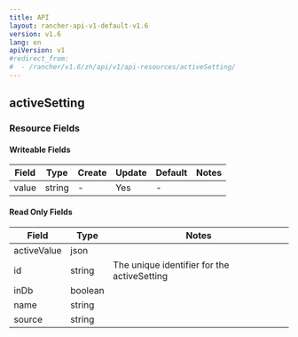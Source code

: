 ```yaml
---
title: API
layout: rancher-api-v1-default-v1.6
version: v1.6
lang: en
apiVersion: v1
#redirect_from:
#  - /rancher/v1.6/zh/api/v1/api-resources/activeSetting/
---
```


## activeSetting



### Resource Fields

#### Writeable Fields

Field | Type | Create | Update | Default | Notes
---|---|---|---|---|---
value | string | - | Yes | - | 


#### Read Only Fields

Field | Type   | Notes
---|---|---
activeValue | json  | 
id | string  | The unique identifier for the activeSetting
inDb | boolean  | 
name | string  | 
source | string  | 


<br>
